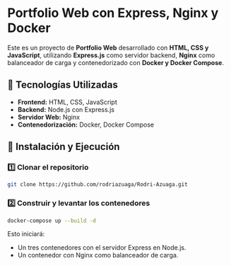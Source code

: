 # Portfolio Web con Express, Nginx y Docker

Este es un proyecto de **Portfolio Web** desarrollado con **HTML, CSS y JavaScript**, utilizando **Express.js** como servidor backend, **Nginx** como balanceador de carga y contenedorizado con **Docker y Docker Compose**.

## 📌 Tecnologías Utilizadas
- **Frontend:** HTML, CSS, JavaScript
- **Backend:** Node.js con Express.js
- **Servidor Web:** Nginx
- **Contenedorización:** Docker, Docker Compose

## 🚀 Instalación y Ejecución
### 1️⃣ Clonar el repositorio
```bash
git clone https://github.com/rodriazuaga/Rodri-Azuaga.git
```

### 2️⃣ Construir y levantar los contenedores
```bash
docker-compose up --build -d
```
Esto iniciará:
- Un tres contenedores con el servidor Express en Node.js.
- Un contenedor con Nginx como balanceador de carga.


